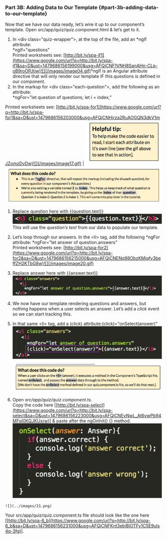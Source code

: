 ### Part 3B: Adding Data to Our Template {#part-3b-adding-data-to-our-template}

Now that we have our data ready, let’s wire it up to our component’s template. Open src/app/quiz/quiz.component.html &amp; let’s get to it.

1.  In <span class="ref">&lt;div class=&quot;quiz-wrapper&quot;&gt;</span>, at the top of the file, add an <span class="ref">*ngIf</span> attribute:<br><span class="new">*ngIf=&quot;questions&quot;</span><br>Printed worksheets see: [http://bit.ly/spa-if1](https://www.google.com/url?q=http://bit.ly/spa-if1&sa=D&ust=1479686156199000&usg=AFQjCNF1VNH8SanAHn-CLp-oB9roOPJtjw)![](/images/image04.gif)<span class="ref">*ngIf</span> is an Angular attribute directive that will only render our template IF <span class="ref">this.questions</span> is defined in our component.
2.  In the markup for <span class="ref">&lt;div class=&quot;each-question&quot;&gt;</span>, add the following as an attribute:<br><span class="new">*ngFor=&quot;let question of questions; let i = index;&quot;</span>

  Printed worksheets see: [http://bit.ly/spa-for1](https://www.google.com/url?q=http://bit.ly/spa-for1&sa=D&ust=1479686156203000&usg=AFQjCNHirza2RuAOGQN3dkV1mJZomzDvDw)![](/images/image17.gif) | 
  ![](../images/19.png)
  ![](../images/32.png)
1.  Replace  <span class="ref">question</span> here  with <span class="new">{{question.text}}</span>![](/images/image02.png)This will use the *question’s text* from our data to populate our template.
2.  Let’s loop through our answers. In the <span class="ref">&lt;li&gt;</span> tag, add the following <span class="ref">*ngFor</span> attribute: <span class="new">*ngFor=&quot;let answer of question.answers&quot;</span><br>Printed worksheets see: [http://bit.ly/spa-for2](https://www.google.com/url?q=http://bit.ly/spa-for2&sa=D&ust=1479686156215000&usg=AFQjCNENq98ObzKMiqfy3beffZH2KTbG8w)![](/images/image20.gif)
3.  Replace <span class="ref">answer here</span> with <span class="new">{{answer.text}}</span>![](/images/image26.png)
4.  We now have our template rendering questions and answers, but nothing happens when a user selects an answer. Let’s add a *click* event so we can start tracking this.

  1.  In that same <span class="ref">&lt;li&gt;</span> tag, add a <span class="ref">(click)</span> attribute:<span class="new">(click)=&quot;onSelect(answer)&quot;</span><br> 
      ![](/images/image46.png)

      ![](../images/20.png)

   1.  Open *src/app/quiz/quiz.component.ts*. <br>Copy the code here [[http://bit.ly/spa-select](https://www.google.com/url?q=http://bit.ly/spa-select&sa=D&ust=1479686156223000&usg=AFQjCNEvNwL_At6vwPb94MFqI0KQJKUxrw)] &amp; paste after the <span class="ref">ngOnInit() {}</span> method.![](/images/image03.png)

    ![](../images/21.png)

Your src/app/quiz/quiz.component.ts file should look like the one here [[http://bit.ly/spa-6_b](https://www.google.com/url?q=http://bit.ly/spa-6_b&sa=D&ust=1479686156231000&usg=AFQjCNFKnt3ebjBIOTFy1C5E9uIs4q-3fg)].